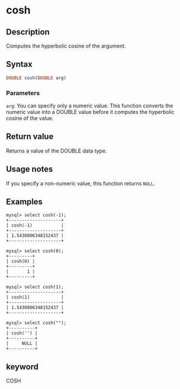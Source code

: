 # cosh

## Description

Computes the hyperbolic cosine of the argument.

## Syntax

```Haskell
DOUBLE cosh(DOUBLE arg)
```

### Parameters

`arg`: You can specify only a numeric value. This function converts the numeric value into a DOUBLE value before it computes the hyperbolic cosine of the value.

## Return value

Returns a value of the DOUBLE data type.

## Usage notes

If you specify a non-numeric value, this function returns `NULL`.

## Examples

```Plain
mysql> select cosh(-1);
+--------------------+
| cosh(-1)           |
+--------------------+
| 1.5430806348152437 |
+--------------------+

mysql> select cosh(0);
+---------+
| cosh(0) |
+---------+
|       1 |
+---------+

mysql> select cosh(1);
+--------------------+
| cosh(1)            |
+--------------------+
| 1.5430806348152437 |
+--------------------+

mysql> select cosh("");
+----------+
| cosh('') |
+----------+
|     NULL |
+----------+
```

## keyword

COSH